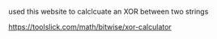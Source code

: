 used this website to calclcuate an XOR between two strings

https://toolslick.com/math/bitwise/xor-calculator

